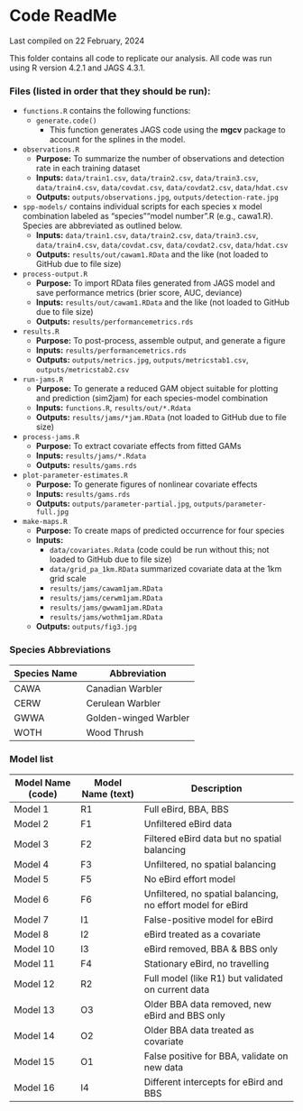 Code ReadMe
================
Last compiled on 22 February, 2024

<!-- README.md is generated from README.RMD; knit at end -->

This folder contains all code to replicate our analysis. All code was
run using R version 4.2.1 and JAGS 4.3.1.

### Files (listed in order that they should be run):

- `functions.R` contains the following functions:
  - `generate.code()`
    - This function generates JAGS code using the **mgcv** package to
      account for the splines in the model.
- `observations.R`
  - **Purpose:** To summarize the number of observations and detection
    rate in each training dataset
  - **Inputs:** `data/train1.csv`, `data/train2.csv`, `data/train3.csv`,
    `data/train4.csv`, `data/covdat.csv`, `data/covdat2.csv`,
    `data/hdat.csv`
  - **Outputs:** `outputs/observations.jpg`,
    `outputs/detection-rate.jpg`
- `spp-models/` contains individual scripts for each species x model
  combination labeled as “species”“model number”.R (e.g., cawa1.R).
  Species are abbreviated as outlined below.
  - **Inputs:** `data/train1.csv`, `data/train2.csv`, `data/train3.csv`,
    `data/train4.csv`, `data/covdat.csv`, `data/covdat2.csv`,
    `data/hdat.csv`
  - **Outputs:** `results/out/cawam1.RData` and the like (not loaded to
    GitHub due to file size)
- `process-output.R`
  - **Purpose:** To import RData files generated from JAGS model and
    save performance metrics (brier score, AUC, deviance)
  - **Inputs:** `results/out/cawam1.RData` and the like (not loaded to
    GitHub due to file size)
  - **Outputs:** `results/performancemetrics.rds`
- `results.R`
  - **Purpose:** To post-process, assemble output, and generate a figure
  - **Inputs:** `results/performancemetrics.rds`
  - **Outputs:** `outputs/metrics.jpg`, `outputs/metricstab1.csv`,
    `outputs/metricstab2.csv`
- `run-jams.R`
  - **Purpose:** To generate a reduced GAM object suitable for plotting
    and prediction (sim2jam) for each species-model combination
  - **Inputs:** `functions.R`, `results/out/*.Rdata`
  - **Outputs:** `results/jams/*jam.RData` (not loaded to GitHub due to
    file size)
- `process-jams.R`
  - **Purpose:** To extract covariate effects from fitted GAMs
  - **Inputs:** `results/jams/*.Rdata`
  - **Outputs:** `results/gams.rds`
- `plot-parameter-estimates.R`
  - **Purpose:** To generate figures of nonlinear covariate effects
  - **Inputs:** `results/gams.rds`
  - **Outputs:** `outputs/parameter-partial.jpg`,
    `outputs/parameter-full.jpg`
- `make-maps.R`
  - **Purpose:** To create maps of predicted occurrence for four species
  - **Inputs:**
    - `data/covariates.Rdata` (code could be run without this; not
      loaded to GitHub due to file size)
    - `data/grid_pa_1km.RData` summarized covariate data at the 1km grid
      scale
    - `results/jams/cawam1jam.RData`
    - `results/jams/cerwm1jam.RData`
    - `results/jams/gwwam1jam.RData`
    - `results/jams/wothm1jam.RData`
  - **Outputs:** `outputs/fig3.jpg`

### Species Abbreviations

| Species Name | Abbreviation          |
|--------------|-----------------------|
| CAWA         | Canadian Warbler      |
| CERW         | Cerulean Warbler      |
| GWWA         | Golden-winged Warbler |
| WOTH         | Wood Thrush           |

### Model list

| Model Name (code) | Model Name (text) | Description                                                 |
|-------------------|-------------------|-------------------------------------------------------------|
| Model 1           | R1                | Full eBird, BBA, BBS                                        |
| Model 2           | F1                | Unfiltered eBird data                                       |
| Model 3           | F2                | Filtered eBird data but no spatial balancing                |
| Model 4           | F3                | Unfiltered, no spatial balancing                            |
| Model 5           | F5                | No eBird effort model                                       |
| Model 6           | F6                | Unfiltered, no spatial balancing, no effort model for eBird |
| Model 7           | I1                | False-positive model for eBird                              |
| Model 8           | I2                | eBird treated as a covariate                                |
| Model 10          | I3                | eBird removed, BBA & BBS only                               |
| Model 11          | F4                | Stationary eBird, no travelling                             |
| Model 12          | R2                | Full model (like R1) but validated on current data          |
| Model 13          | O3                | Older BBA data removed, new eBird and BBS only              |
| Model 14          | O2                | Older BBA data treated as covariate                         |
| Model 15          | O1                | False positive for BBA, validate on new data                |
| Model 16          | I4                | Different intercepts for eBird and BBS                      |
